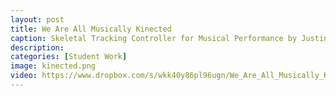```yaml
---
layout: post
title: We Are All Musically Kinected
caption: Skeletal Tracking Controller for Musical Performance by Justin Loeffler
description: 
categories: [Student Work]
image: kinected.png
video: https://www.dropbox.com/s/wkk40y86pl96ugn/We_Are_All_Musically_Kinected.mov?dl=1
---
```

